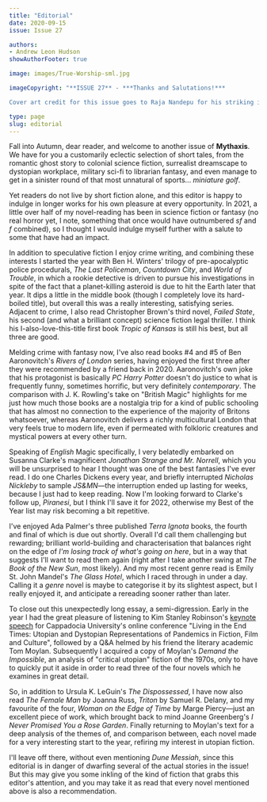 ```yaml
---
title: "Editorial"
date: 2020-09-15
issue: Issue 27

authors:
- Andrew Leon Hudson
showAuthorFooter: true

image: images/True-Worship-sml.jpg

imageCopyright: "**ISSUE 27** - ***Thanks and Salutations!***

Cover art credit for this issue goes to Raja Nandepu for his striking image **True Worship**, along with our gratitude for allowing us to use it. A freelance concept artist from Hyderabad, India, you can see more of Raja's work [on his website](http://rajanandepu.com/) as well as at [DeviantArt](https://www.deviantart.com/rajanandepu) and [ArtStation](https://www.artstation.com/raja), and you can also follow him on [Twitter](https://twitter.com/RajaNandepu)."

type: page
slug: editorial
---
```


Fall into Autumn, dear reader, and welcome to another issue of **Mythaxis**. We have for you a customarily eclectic selection of short tales, from the romantic ghost story to colonial science fiction, surrealist dreamscape to dystopian workplace, military sci-fi to librarian fantasy, and even manage to get in a sinister round of that most unnatural of sports... *miniature golf*.

Yet readers do not live by short fiction alone, and this editor is happy to indulge in longer works for his own pleasure at every opportunity. In 2021, a little over half of my novel-reading has been in science fiction or fantasy (no real horror yet, I note, something that once would have outnumbered *sf* and *f* combined), so I thought I would indulge myself further with a salute to some that have had an impact.

In addition to speculative fiction I enjoy crime writing, and combining these interests I started the year with Ben H. Winters' trilogy of pre-apocalyptic police procedurals, *The Last Policeman*, *Countdown City*, and *World of Trouble*, in which a rookie detective is driven to pursue his investigations in spite of the fact that a planet-killing asteroid is due to hit the Earth later that year. It dips a little in the middle book (though I completely love its hard-boiled title), but overall this was a really interesting, satisfying series. Adjacent to crime, I also read Christopher Brown's third novel, *Failed State*, his second (and what a brilliant concept) science fiction legal thriller. I think his I-also-love-this-title first book *Tropic of Kansas* is still his best, but all three are good.

Melding crime with fantasy now, I've also read books #4 and #5 of Ben Aaronovitch's *Rivers of London* series, having enjoyed the first three after they were recommended by a friend back in 2020. Aaronovitch's own joke that his protagonist is basically *PC Harry Potter* doesn't do justice to what is frequently funny, sometimes horrific, but very definitely *contemporary*. The comparison with J. K. Rowling's take on "British Magic" highlights for me just how much those books are a nostalgia trip for a kind of public schooling that has almost no connection to the experience of the majority of Britons whatsoever, whereas Aaronovitch delivers a richly multicultural London that very feels true to modern life, even if permeated with folkloric creatures and mystical powers at every other turn.

Speaking of *English* Magic specifically, I very belatedly embarked on Susanna Clarke's magnificent *Jonathan Strange and Mr. Norrell*, which you will be unsurprised to hear I thought was one of the best fantasies I've ever read. I do one Charles Dickens every year, and briefly interrupted *Nicholas Nickleby* to sample *JS&MN*—the interruption ended up lasting for weeks, because I just had to keep reading. Now I'm looking forward to Clarke's follow up, *Piranesi*, but I think I'll save it for 2022, otherwise my Best of the Year list may risk becoming a bit repetitive.

I've enjoyed Ada Palmer's three published *Terra Ignota* books, the fourth and final of which is due out shortly. Overall I'd call them challenging but rewarding; brilliant world-building and characterisation that balances right on the edge of *I'm losing track of what's going on here*, but in a way that suggests I'll want to read them again (right after I take another swing at *The Book of the New Sun*, most likely). And my most recent genre read is Emily St. John Mandel's *The Glass Hotel*, which I raced through in under a day. Calling it a *genre* novel is maybe to categorise it by its slightest aspect, but I really enjoyed it, and anticipate a rereading sooner rather than later.

To close out this unexpectedly long essay, a semi-digression. Early in the year I had the great pleasure of listening to Kim Stanley Robinson's [keynote speech](https://youtu.be/saVkaueMsuQ?t=60) for Cappadocia University's online conference "Living in the End Times: Utopian and Dystopian Representations of Pandemics in Fiction, Film and Culture", followed by a Q&A helmed by his friend the literary academic Tom Moylan. Subsequently I acquired a copy of Moylan's *Demand the Impossible*, an analysis of "critical utopian" fiction of the 1970s, only to have to quickly put it aside in order to read three of the four novels which he examines in great detail. 

So, in addition to Ursula K. LeGuin's *The Dispossessed*, I have now also read *The Female Man* by Joanna Russ, *Triton* by Samuel R. Delany, and my favourite of the four, *Woman on the Edge of Time* by Marge Piercy—just an excellent piece of work, which brought back to mind Joanne Greenberg's *I Never Promised You a Rose Garden*. Finally returning to Moylan's text for a deep analysis of the themes of, and comparison between, each novel made for a very interesting start to the year, refiring my interest in utopian fiction.

I'll leave off there, without even mentioning *Dune Messiah*, since this editorial is in danger of dwarfing several of the actual stories in the issue! But this may give you some inkling of the kind of fiction that grabs this editor's attention, and you may take it as read that every novel mentioned above is also a recommendation.
